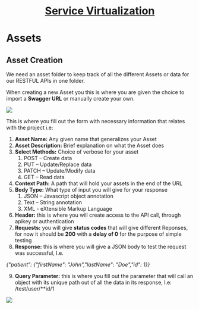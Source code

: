 <h1 style="text-align: center; text-decoration:underline; font-weight: bold;">Service Virtualization</h1>

# Assets

## Asset Creation<!-- {docsify-ignore} --> 

We need an asset folder to keep track of all the different Assets or data for our RESTFUL APIs in one folder.

When creating a new Asset you this is where you are given the choice to import a **Swagger URL** or manually create your own. 

<img src="https://dmdug58z0ycm2.cloudfront.net/production/pub-site/images/_serviceImgs/Aspose.Words.3902605c-4b30-4b77-afc9-c9fa959b2fd5.006.png">

This is where you fill out the form with necessary information that relates with the project i.e:

1. **Asset Name:** Any given name that generalizes your Asset
1. **Asset Description:** Brief explanation on what the Asset does
1. **Select Methods:** Choice of verbose for your asset 
   1. POST – Create data
   1. PUT – Update/Replace data
   1. PATCH – Update/Modify data 
   1. GET – Read data
1. **Context Path:** A path that will hold your assets in the end of the URL
1. **Body Type:** What type of input you will give for your response
   1. JSON – Javascript object annotation
   1. Text – String annotation
   1. XML - eXtensible Markup Language
1. **Header:** this is where you will create access to the API call, through apikey or authentication
1. **Requests:** you will give **status codes** that will give different Reponses, for now it should be **200** with a **delay of 0** for the purpose of simple testing
1. **Response:** this is where you will give a JSON body to test the request was successful, I.e. 

*{"patient": {"firstName": "John","lastName": "Doe","id": 1}}*

9. **Query Parameter:** this is where you fill out the parameter that will call an object with its unique path out of all the data in its response, I.e: /test/user/**id/1
<img src="https://dmdug58z0ycm2.cloudfront.net/production/pub-site/images/_serviceImgs/Aspose.Words.3902605c-4b30-4b77-afc9-c9fa959b2fd5.007.png">